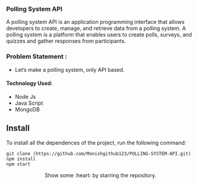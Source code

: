 ### Polling System API

A polling system API is an application programming interface that allows developers to create, manage, and retrieve data from a polling system. A polling system is a platform that enables users to create polls, surveys, and quizzes and gather responses from participants.

### Problem Statement : 
 - Let’s make a polling system, only API based.
 
#### Technology Used:
 - Node Js
 - Java Script
 - MongoDB
 

 ## Install

To install all the dependences of the project, run the following command:

    git clone (https://github.com/Monishgithub123/POLLING-SYSTEM-API.git)
    npm install
    npm start







<p align="center">
  Show some :heart: by starring the repository.
</p>






